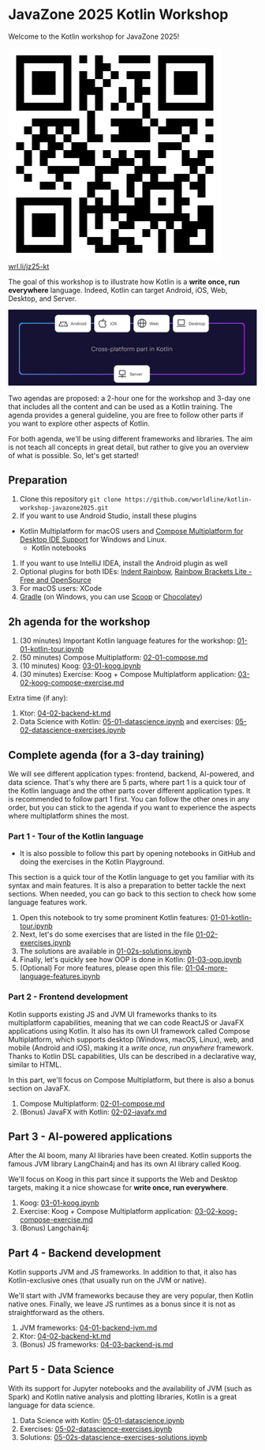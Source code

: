 
# JavaZone 2025 Kotlin Workshop

Welcome to the Kotlin workshop for JavaZone 2025!

![qrcode](./assets/ws-qrcode.svg)
[wrl.li/jz25-kt](https://wrl.li/jz25-kt)

The goal of this workshop is to illustrate how Kotlin is a **write once, run everywhere** language.
Indeed, Kotlin can target Android, iOS, Web, Desktop, and Server.

![kmp](assets/kmp.png)

Two agendas are proposed: a 2-hour one for the workshop and 3-day one that includes all the content and can be used as a Kotlin training.
The agenda provides a general guideline, you are free to follow other parts if you want to explore other aspects of Kotlin.

For both agenda, we'll be using different frameworks and libraries.
The aim is not teach all concepts in great detail, but rather to give you an overview of what is possible.
So, let's get started!

## Preparation

1. Clone this repository `git clone https://github.com/worldline/kotlin-workshop-javazone2025.git`
1. If you want to use Android Studio, install these plugins
  - Kotlin Multiplatform for macOS users and [Compose Multiplatform for Desktop IDE Support](https://plugins.jetbrains.com/plugin/16541-compose-multiplatform-for-desktop-ide-support) for Windows and Linux.
    - Kotlin notebooks
1. If you want to use IntelliJ IDEA, install the Android plugin as well
1. Optional plugins for both
  IDEs: [Indent Rainbow](https://plugins.jetbrains.com/plugin/13308-indent-rainbow), [Rainbow Brackets Lite - Free and OpenSource](https://plugins.jetbrains.com/plugin/20710-rainbow-brackets-lite--free-and-opensource)
1. For macOS users: XCode
1. [Gradle](https://gradle.org/install/) (on Windows, you can use [Scoop](https://scoop.sh/) or [Chocolatey](https://chocolatey.org/install))

## 2h agenda for the workshop

1. (30 minutes) Important Kotlin language features for the workshop: [01-01-kotlin-tour.ipynb](./01-01-kotlin-tour.ipynb)
2. (50 minutes) Compose Multiplatform: [02-01-compose.md](02-01-compose.md)
3. (10 minutes) Koog: [03-01-koog.ipynb](./03-01-koog.ipynb)
4. (30 minutes) Exercise: Koog + Compose Multiplatform application: [03-02-koog-compose-exercise.md](./03-02-koog-compose-exercise.md)

Extra time (if any):

1. Ktor: [04-02-backend-kt.md](./04-02-backend-kt.md)
2. Data Science with Kotlin: [05-01-datascience.ipynb](./05-01-datascience.ipynb) and exercises: [05-02-datascience-exercises.ipynb](./05-02-datascience-exercises.ipynb)

## Complete agenda (for a 3-day training)

We will see different application types: frontend, backend, AI-powered, and data science.
That's why there are 5 parts, where part 1 is a quick tour of the Kotlin language and the other parts cover different application types.
It is recommended to follow part 1 first. You can follow the other ones in any order, but you can stick to the agenda if you want to experience the aspects where multiplatform shines the most.

### Part 1 - Tour of the Kotlin language

- It is also possible to follow this part by opening notebooks in GitHub and doing the exercises in the Kotlin Playground.

This section is a quick tour of the Kotlin language to get you familiar with its syntax and main features.
It is also a preparation to better tackle the next sections.
When needed, you can go back to this section to check how some language features work.

1. Open this notebook to try some prominent Kotlin features: [01-01-kotlin-tour.ipynb](./01-01-kotlin-tour.ipynb)
2. Next, let's do some exercises that are listed in the file [01-02-exercises.ipynb](./01-02-exercises.ipynb)
3. The solutions are available in [01-02s-solutions.ipynb](./01-02s-solutions.ipynb)
4. Finally, let's quickly see how OOP is done in Kotlin: [01-03-oop.ipynb](./01-03-oop.ipynb)
5. (Optional) For more features, please open this file: [01-04-more-language-features.ipynb](./01-04-more-language-features.ipynb)

### Part 2 - Frontend development

Kotlin supports existing JS and JVM UI frameworks thanks to its multiplatform capabilities,
meaning that we can code ReactJS or JavaFX applications using Kotlin.
It also has its own UI framework called Compose Multiplatform, which supports desktop (Windows, macOS, Linux), web, and mobile (Android and iOS), making it a *write once, run anywhere* framework.
Thanks to Kotlin DSL capabilities, UIs can be described in a declarative way, similar to HTML.

In this part, we'll focus on Compose Multiplatform, but there is also a bonus section on JavaFX.

1. Compose Multiplatform: [02-01-compose.md](02-01-compose.md)
1. (Bonus) JavaFX with Kotlin: [02-02-javafx.md](02-02-javafx.md)

## Part 3 - AI-powered applications

After the AI boom, many AI libraries have been created.
Kotlin supports the famous JVM library LangChain4j and has its own AI library called Koog.

We'll focus on Koog in this part since it supports the Web and Desktop targets, making it a nice showcase for **write once, run everywhere**.

1. Koog: [03-01-koog.ipynb](./03-01-koog.ipynb)
2. Exercise: Koog + Compose Multiplatform application: [03-02-koog-compose-exercise.md](./03-02-koog-compose-exercise.md)
3. (Bonus) Langchain4j:

## Part 4 - Backend development

Kotlin supports JVM and JS frameworks.
In addition to that, it also has Kotlin-exclusive ones (that usually run on the JVM or native).

We'll start with JVM frameworks because they are very popular, then Kotlin native ones.
Finally, we leave JS runtimes as a bonus since it is not as straightforward as the others.

1. JVM frameworks: [04-01-backend-jvm.md](./04-01-backend-jvm.md)
1. Ktor: [04-02-backend-kt.md](./04-02-backend-kt.md)
1. (Bonus) JS frameworks: [04-03-backend-js.md](./04-03-backend-js.md)

## Part 5 - Data Science

With its support for Jupyter notebooks and the availability of JVM (such as Spark) and Kotlin native analysis and plotting libraries, Kotlin is a great language for data science.

1. Data Science with Kotlin: [05-01-datascience.ipynb](./05-01-datascience.ipynb)
2. Exercises: [05-02-datascience-exercises.ipynb](./05-02-datascience-exercises.ipynb)
3. Solutions: [05-02s-datascience-exercises-solutions.ipynb](./05-02s-datascience-exercises-solutions.ipynb)
